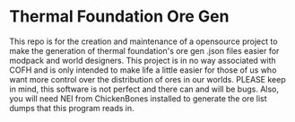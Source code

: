 # Thermal Foundation Ore Gen
This repo is for the creation and maintenance of a opensource project to make the generation of thermal foundation's ore gen .json files easier for modpack and world designers. This project is in no way associated with COFH and is only intended to make life a little easier for those of us who want more control over the distribution of ores in our worlds. PLEASE keep in mind, this software is not perfect and there can and will be bugs. Also, you will need NEI from ChickenBones installed to generate the ore list dumps that this program reads in.
